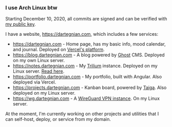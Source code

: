 ### I use Arch Linux btw

Starting December 10, 2020, all commits are signed and can be verified with [my public key](public_key.asc).

I have a website, https://dartegnian.com, which includes a few services:

- https://dartegnian.com - Home page, has my basic info, mood calendar, and journal. Deployed on [Vercel's platform](https://vercel.com/).
- https://blog.dartegnian.com - A blog powered by [Ghost](https://ghost.org/) CMS. Deployed on my own Linux server.
- https://notes.dartegnian.com - My [Trilium](https://github.com/zadam/trilium) instance. Deployed on my Linux server. [Read here](https://notes.dartegnian.com/share/about).
- https://portfolio.dartegnian.com - My portfolio, built with Angular. Also deployed via Vercel.
- https://projects.dartegnian.com - Kanban board, powered by [Taiga](https://www.taiga.io/). Also deployed on my Linux server.
- https://wg.dartegnian.com - A [WireGuard VPN instance](https://hub.docker.com/r/dartegnian/wg-easy-m3). On my Linux server.

At the moment, I'm currently working on other projects and utilities that I can self-host, deploy, or service from my domain.

<!--
<img src="/github-metrics.svg" alt="Metrics" width="100%">
-->
 
